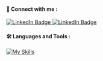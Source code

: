 #### :incoming_envelope:   Connect with me :
<a href="https://www.linkedin.com/in/jessivelazquez/" target="_blank">
  <img src="https://img.shields.io/badge/LinkedIn-blue?style=for-the-badge&logo=linkedin&logoColor=white" alt="LinkedIn Badge"/>
</a>
<a href="mailto:jessivelazq1@gmail.com" target="_blank">
  <img src="https://img.shields.io/badge/Gmail-red?style=for-the-badge&logo=gmail&logoColor=white" alt="LinkedIn Badge"/>
</a>

#### :hammer_and_wrench:   Languages and Tools :
[![My Skills](https://skillicons.dev/icons?i=js,py,ts,vue,react,flask,nodejs,html,css,mongodb,mysql,bootstrap,figma,gcp,git,graphql,postman,tailwind,vscode)](https://skillicons.dev)

